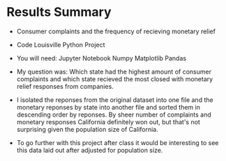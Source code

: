 # Results Summary

* Consumer complaints and the frequency of recieving monetary relief

* Code Louisville Python Project

* You will need: Jupyter Notebook Numpy Matplotlib Pandas

* My question was: Which state had the highest amount of consumer complaints and which state recieved the most closed with monetary relief responses from companies.

* I isolated the reponses from the original dataset into one file and the monetary reponses by state into another file and sorted them in descending order by reponses. By sheer number of complaints and monetary responses California definitely won out, but that's not surprising given the population size of California.

* To go further with this project after class it would be interesting to see this data laid out after adjusted for population size.
